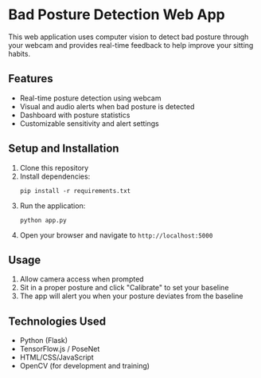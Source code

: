# Bad Posture Detection Web App

This web application uses computer vision to detect bad posture through your webcam and provides real-time feedback to help improve your sitting habits.

## Features

- Real-time posture detection using webcam
- Visual and audio alerts when bad posture is detected
- Dashboard with posture statistics
- Customizable sensitivity and alert settings

## Setup and Installation

1. Clone this repository
2. Install dependencies:
   ```
   pip install -r requirements.txt
   ```
3. Run the application:
   ```
   python app.py
   ```
4. Open your browser and navigate to `http://localhost:5000`

## Usage

1. Allow camera access when prompted
2. Sit in a proper posture and click "Calibrate" to set your baseline
3. The app will alert you when your posture deviates from the baseline

## Technologies Used

- Python (Flask)
- TensorFlow.js / PoseNet
- HTML/CSS/JavaScript
- OpenCV (for development and training) 